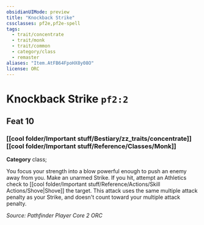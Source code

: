 ```yaml
---
obsidianUIMode: preview
title: "Knockback Strike"
cssclasses: pf2e,pf2e-spell
tags:
  - trait/concentrate
  - trait/monk
  - trait/common
  - category/class
  - remaster
aliases: "Item.AtFB64FpoHX8y08O"
license: ORC
---
```

# Knockback Strike `pf2:2`
## Feat 10
### [[cool folder/Important stuff/Bestiary/zz_traits/concentrate]][[cool folder/Important stuff/Reference/Classes/Monk]]

**Category** class; 




You focus your strength into a blow powerful enough to push an enemy away from you. Make an unarmed Strike. If you hit, attempt an Athletics check to [[cool folder/Important stuff/Reference/Actions/Skill Actions/Shove|Shove]] the target. This attack uses the same multiple attack penalty as your Strike, and doesn't count toward your multiple attack penalty.

*Source: Pathfinder Player Core 2*
*ORC*